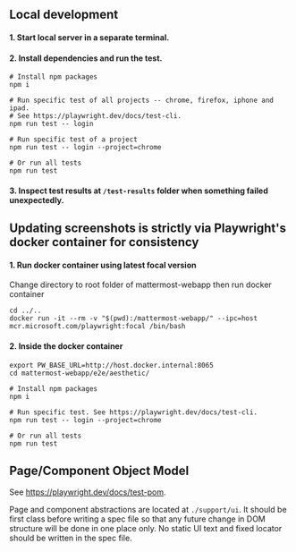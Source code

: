 ## Local development
#### 1. Start local server in a separate terminal.
#### 2. Install dependencies and run the test.
```
# Install npm packages
npm i

# Run specific test of all projects -- chrome, firefox, iphone and ipad.
# See https://playwright.dev/docs/test-cli.
npm run test -- login

# Run specific test of a project
npm run test -- login --project=chrome

# Or run all tests
npm run test
```

#### 3. Inspect test results at `/test-results` folder when something failed unexpectedly.

## Updating screenshots is strictly via Playwright's docker container for consistency

#### 1. Run docker container using latest focal version
Change directory to root folder of mattermost-webapp then run docker container
```
cd ../..
docker run -it --rm -v "$(pwd):/mattermost-webapp/" --ipc=host mcr.microsoft.com/playwright:focal /bin/bash
```

#### 2. Inside the docker container

```
export PW_BASE_URL=http://host.docker.internal:8065
cd mattermost-webapp/e2e/aesthetic/

# Install npm packages
npm i

# Run specific test. See https://playwright.dev/docs/test-cli.
npm run test -- login --project=chrome

# Or run all tests
npm run test
```

## Page/Component Object Model
See https://playwright.dev/docs/test-pom.

Page and component abstractions are located at `./support/ui`. It should be first class before writing a spec file so that any future change in DOM structure will be done in one place only. No static UI text and fixed locator should be written in the spec file.
